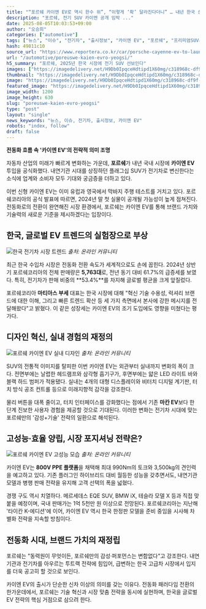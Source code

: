 ```yaml
---
title: "“포르쉐 카이엔 EV로 역시 한수 위”, “이렇게 ‘확’ 달라진다더니” … 내년 한국 상륙에 ‘들썩’"
description: "포르쉐, 전기 SUV 카이엔 공개 임박 ..."
date: 2025-08-05T10:03:53+09:00
author: "오승희"
categories: ["automotive"]
tags: ["뉴스", "이슈", "전기차", "출시정보", "카이엔 EV", "포르쉐", "프리미엄SUV시장", "한국전기차트렌드"]
hash: 49811c10
source_url: "https://www.reportera.co.kr/car/porsche-cayenne-ev-to-launch/"
url: "/automotive/poreuswe-kaien-evro-yeogsi/"
h5_summary: "포르쉐, 2025년 한국 시장에 전기 SUV 선보인다"
images: ["https://imagedelivery.net/H9Db0IpqceHdtipd1X60mg/c318968c-df9f-47c5-943f-de8d5b9f4600/public", "https://imagedelivery.net/H9Db0IpqceHdtipd1X60mg/ba5a8f82-3b56-469b-1478-7722d6c76d00/public", "https://imagedelivery.net/H9Db0IpqceHdtipd1X60mg/a5f30f91-52be-4ee0-451f-794bf6cca700/public", "https://imagedelivery.net/H9Db0IpqceHdtipd1X60mg/b702a607-5de7-4885-b73e-4c67a8265500/public"]
thumbnail: "https://imagedelivery.net/H9Db0IpqceHdtipd1X60mg/c318968c-df9f-47c5-943f-de8d5b9f4600/public"
image: "https://imagedelivery.net/H9Db0IpqceHdtipd1X60mg/c318968c-df9f-47c5-943f-de8d5b9f4600/public"
featured_image: "https://imagedelivery.net/H9Db0IpqceHdtipd1X60mg/c318968c-df9f-47c5-943f-de8d5b9f4600/public"
image_width: 1200
image_height: 630
slug: "poreuswe-kaien-evro-yeogsi"
type: "post"
layout: "single"
news_keywords: "뉴스, 이슈, 전기차, 출시정보, 카이엔 EV"
robots: "index, follow"
draft: false
---
```


**전동화 흐름 속 '카이엔 EV'의 전략적 의미 조명**

자동차 산업의 미래가 빠르게 변화하는 가운데, **포르쉐**가 내년 국내 시장에 **카이엔 EV** 투입을 공식화했다. 내연기관 시대를 상징하던 플래그십 SUV가 전기차로 변신한다는 소식에 업계와 소비자 모두 기대와 궁금증을 더하고 있다.  
  
이번 신형 카이엔 EV는 이미 유럽과 영국에서 막바지 주행 테스트를 거치고 있다. 포르쉐코리아의 공식 발표에 따르면, 2024년 말 첫 실물이 공개될 가능성이 높게 점쳐진다. 전동화로의 전환이 완연해진 시장 환경에서, 포르쉐는 카이엔 EV를 통해 브랜드 가치와 기술력의 새로운 기준을 제시하겠다는 입장이다.

## 한국, 글로벌 EV 트렌드의 실험장으로 부상

![한국 전기차 시장 트렌드](https://imagedelivery.net/H9Db0IpqceHdtipd1X60mg/b702a607-5de7-4885-b73e-4c67a8265500/public)
*출처: 온라인 커뮤니티*


최근 한국 수입차 시장은 전동화 전환 속도가 세계적으로도 손에 꼽힌다. 2024년 상반기 포르쉐코리아의 전체 판매량은 **5,763대**로, 전년 동기 대비 61.7%의 급증세를 보였다. 특히, 전기차가 판매 비중의 **53.4%**를 차지해 글로벌 평균을 크게 앞질렀다.

포르쉐코리아 **마티아스 부세** 대표는 한국 시장에 대해 "혁신 기술 수용성, 럭셔리 브랜드에 대한 이해, 그리고 빠른 트렌드 확산 등 세 가지 측면에서 본사에 강한 메시지를 전달해왔다"고 밝혔다. 이 같은 성장세는 카이엔 EV의 조기 도입에도 영향을 미쳤다는 평가다.

## 디자인 혁신, 실내 경험의 재정의

![포르쉐 카이엔 EV 실내 디자인](https://imagedelivery.net/H9Db0IpqceHdtipd1X60mg/ba5a8f82-3b56-469b-1478-7722d6c76d00/public)
*출처: 온라인 커뮤니티*


SUV의 전통적 이미지를 탈피한 이번 카이엔 EV는 외관부터 실내까지 변화의 폭이 크다. 전면부에는 날렵한 헤드램프와 삼각형 흡기구가, 후면부에는 얇은 LED 라이트 바와 블랙 하드 범퍼가 적용됐다. 실내는 4개의 대형 디스플레이와 비터치 디지털 계기판, 터치 방식 공조 컨트롤 등으로 미래지향적 감각을 강조한다.

물리 버튼을 대폭 줄이고, 터치 인터페이스를 강화했다는 점에서 기존 **마칸 EV**보다 한 단계 진보한 사용자 경험을 제공할 것으로 기대된다. 이러한 변화는 전기차 시대에 맞는 포르쉐만의 '감성+기술' 전략의 일환으로 해석된다.

## 고성능·효율 양립, 시장 포지셔닝 전략은?

![포르쉐 카이엔 EV 고성능 모습](https://imagedelivery.net/H9Db0IpqceHdtipd1X60mg/a5f30f91-52be-4ee0-451f-794bf6cca700/public)
*출처: 온라인 커뮤니티*


카이엔 EV는 **800V PPE 플랫폼**을 채택해 최대 990Nm의 토크와 3,500kg의 견인력을 예고하고 있다. 기존 플러그인 하이브리드 대비 월등한 성능을 갖추면서도, 내연기관 모델과 병행 판매 전략을 유지해 고객 선택의 폭을 넓혔다.

경쟁 구도 역시 치열하다. 메르세데스 EQE SUV, BMW iX, 테슬라 모델 X 등과 직접 맞붙을 예정이며, 국내 판매가는 1억 5천만 원 이상으로 전망된다. 포르쉐코리아는 지난해 '타이칸 K-에디션'에 이어, 카이엔 EV 역시 한국 한정판 모델을 준비 중임을 시사해 차별화 전략을 지속할 방침이다.

## 전동화 시대, 브랜드 가치의 재정립

포르쉐는 "동력원이 무엇이든, 포르쉐만의 감성·퍼포먼스는 변함없다"고 강조한다. 내연기관과 전기차를 아우르는 투트랙 전략에 힘입어, 급변하는 한국 고급차 시장에서 입지를 더욱 공고히 할 것으로 보인다.

카이엔 EV의 출시가 단순한 신차 이상의 의미를 갖는 이유다. 전동화 패러다임 전환의 한가운데에서, 포르쉐는 기술 혁신과 시장 맞춤 전략을 동시에 실현하며, 한국을 글로벌 EV 전략의 핵심 거점으로 삼으려 한다.
